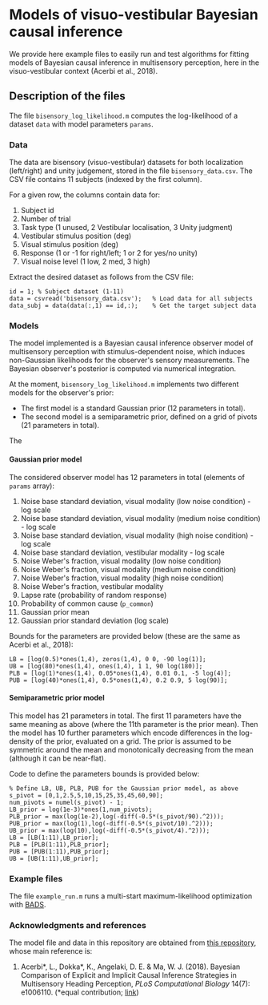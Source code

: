 # Models of visuo-vestibular Bayesian causal inference

We provide here example files to easily run and test algorithms for fitting models of Bayesian causal inference in multisensory perception, here in the visuo-vestibular context (Acerbi et al., 2018).

## Description of the files

The file `bisensory_log_likelihood.m` computes the log-likelihood of a dataset `data` with model parameters `params`.

### Data

The data are bisensory (visuo-vestibular) datasets for both localization (left/right) and unity judgement, stored in the file `bisensory_data.csv`. The CSV file contains 11 subjects (indexed by the first column).

For a given row, the columns contain data for:
1. Subject id
2. Number of trial
3. Task type (1 unused, 2 Vestibular localisation, 3 Unity judgment)
4. Vestibular stimulus position (deg)
5. Visual stimulus position (deg)
6. Response (1 or -1 for right/left; 1 or 2 for yes/no unity)
7. Visual noise level (1 low, 2 med, 3 high)

Extract the desired dataset as follows from the CSV file:
```
id = 1; % Subject dataset (1-11)
data = csvread('bisensory_data.csv');   % Load data for all subjects
data_subj = data(data(:,1) == id,:);    % Get the target subject data
```
### Models

The model implemented is a Bayesian causal inference observer model of multisensory perception with stimulus-dependent noise, which induces non-Gaussian likelihoods for the observer's sensory measurements. The Bayesian observer's posterior is computed via numerical integration.

At the moment, `bisensory_log_likelihood.m` implements two different models for the observer's prior:
- The first model is a standard Gaussian prior (12 parameters in total).
- The second model is a semiparametric prior, defined on a grid of pivots (21 parameters in total).

The 

#### Gaussian prior model

The considered observer model has 12 parameters in total (elements of `params` array):

1. Noise base standard deviation, visual modality (low noise condition) - log scale
2. Noise base standard deviation, visual modality (medium noise condition) - log scale
3. Noise base standard deviation, visual modality (high noise condition) - log scale
4. Noise base standard deviation, vestibular modality - log scale
5. Noise Weber's fraction, visual modality (low noise condition)
6. Noise Weber's fraction, visual modality (medium noise condition)
7. Noise Weber's fraction, visual modality (high noise condition)
8. Noise Weber's fraction, vestibular modality
9. Lapse rate (probability of random response)
10. Probability of common cause (`p_common`)
11. Gaussian prior mean
12. Gaussian prior standard deviation (log scale)

Bounds for the parameters are provided below (these are the same as Acerbi et al., 2018):
```
LB = [log(0.5)*ones(1,4), zeros(1,4), 0 0, -90 log(1)];
UB = [log(80)*ones(1,4), ones(1,4), 1 1, 90 log(180)];
PLB = [log(1)*ones(1,4), 0.05*ones(1,4), 0.01 0.1, -5 log(4)];
PUB = [log(40)*ones(1,4), 0.5*ones(1,4), 0.2 0.9, 5 log(90)];
```

#### Semiparametric prior model

This model has 21 parameters in total. The first 11 parameters have the same meaning as above (where the 11th parameter is the prior mean).
Then the model has 10 further parameters which encode differences in the log-density of the prior, evaluated on a grid.
The prior is assumed to be symmetric around the mean and monotonically decreasing from the mean (although it can be near-flat).

Code to define the parameters bounds is provided below:
```
% Define LB, UB, PLB, PUB for the Gaussian prior model, as above
s_pivot = [0,1,2.5,5,10,15,25,35,45,60,90];
num_pivots = numel(s_pivot) - 1;
LB_prior = log(1e-3)*ones(1,num_pivots);
PLB_prior = max(log(1e-2),log(-diff(-0.5*(s_pivot/90).^2)));
PUB_prior = max(log(1),log(-diff(-0.5*(s_pivot/10).^2)));
UB_prior = max(log(10),log(-diff(-0.5*(s_pivot/4).^2)));    
LB = [LB(1:11),LB_prior];
PLB = [PLB(1:11),PLB_prior];
PUB = [PUB(1:11),PUB_prior];
UB = [UB(1:11),UB_prior];
```

### Example files

The file `example_run.m` runs a multi-start maximum-likelihood optimization with [BADS](https://github.com/acerbilab/bads).

### Acknowledgments and references

The model file and data in this repository are obtained from [this repository](https://github.com/lacerbi/visvest-causinf), whose main reference is:

1. Acerbi\*, L., Dokka\*, K., Angelaki, D. E. & Ma, W. J. (2018). Bayesian Comparison of Explicit and Implicit Causal Inference Strategies in Multisensory Heading Perception, *PLoS Computational Biology* 14(7): e1006110. (\*equal contribution; [link](https://journals.plos.org/ploscompbiol/article?id=10.1371/journal.pcbi.1006110))

